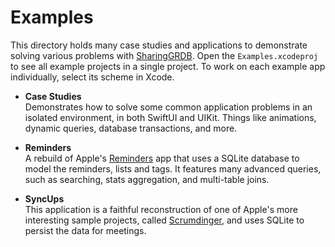 # Examples

This directory holds many case studies and applications to demonstrate solving various problems 
with [SharingGRDB](https://github.com/pointfreeco/sharing-grdb). Open the 
`Examples.xcodeproj` to see all example projects in a single 
project. To work on each example app individually, select its scheme in Xcode.

* **Case Studies**
  <br> Demonstrates how to solve some common application problems in an isolated environment, in 
  both SwiftUI and UIKit. Things like animations, dynamic queries, database transactions, and more.

* **Reminders**
  <br> A rebuild of Apple's [Reminders][reminders-app-store] app that uses a SQLite database to 
    model the reminders, lists and tags. It features many advanced queries, such as searching, 
    stats aggregation, and multi-table joins.

* **SyncUps**
  <br> This application is a faithful reconstruction of one of Apple's more interesting sample 
  projects, called [Scrumdinger][scrumdinger], and uses SQLite to persist the data for meetings.

[scrumdinger]: https://developer.apple.com/tutorials/app-dev-training/getting-started-with-scrumdinger
[reminders-app-store]: https://apps.apple.com/us/app/reminders/id1108187841
